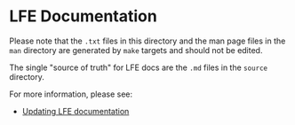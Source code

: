 # LFE Documentation

Please note that the ``.txt`` files in this directory and the man page files
in the ``man`` directory are generated by ``make`` targets and should not be
edited.

The single "source of truth" for LFE docs are the ``.md`` files in the
``source`` directory.

For more information, please see:

* [Updating LFE documentation](source/updating_docs.md)
